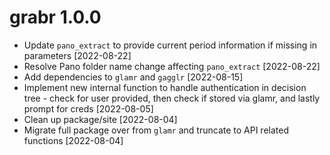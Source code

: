 # grabr 1.0.0
* Update `pano_extract` to provide current period information if missing in parameters [2022-08-22]
* Resolve Pano folder name change affecting `pano_extract` [2022-08-22]
* Add dependencies to `glamr` and `gagglr` [2022-08-15]
* Implement new internal function to handle authentication in decision tree - check for user provided, then check if stored via glamr, and lastly prompt for creds [2022-08-05]
* Clean up package/site [2022-08-04]
* Migrate full package over from `glamr` and truncate to API related functions [2022-08-04]
